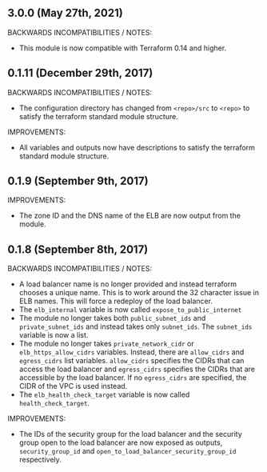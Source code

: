 ## 3.0.0 (May 27th, 2021)

BACKWARDS INCOMPATIBILITIES / NOTES:

* This module is now compatible with Terraform 0.14 and higher.

## 0.1.11 (December 29th, 2017)

BACKWARDS INCOMPATIBILITIES / NOTES:

* The configuration directory has changed from `<repo>/src` to `<repo>` to
  satisfy the terraform standard module structure.
  
IMPROVEMENTS:

* All variables and outputs now have descriptions to satisfy the terraform
  standard module structure. 


## 0.1.9 (September 9th, 2017) 

IMPROVEMENTS:

* The zone ID and the DNS name of the ELB are now output from the module.

## 0.1.8 (September 8th, 2017)

BACKWARDS INCOMPATIBILITIES / NOTES:

* A load balancer name is no longer provided and instead terraform chooses a
  unique name. This is to work around the 32 character issue in ELB names.
  This will force a redeploy of the load balancer.
* The `elb_internal` variable is now called `expose_to_public_internet`
* The module no longer takes both `public_subnet_ids` and `private_subnet_ids`
  and instead takes only `subnet_ids`. The `subnet_ids` variable is now a list.
* The module no longer takes `private_network_cidr` or `elb_https_allow_cidrs` 
  variables. Instead, there are `allow_cidrs` and `egress_cidrs` list variables. 
  `allow_cidrs` specifies the CIDRs that can access the load balancer and 
  `egress_cidrs` specifies the CIDRs that are accessible by the load balancer. 
  If no `egress_cidrs` are specified, the CIDR of the VPC is used instead.
* The `elb_health_check_target` variable is now called `health_check_target`. 

IMPROVEMENTS:

* The IDs of the security group for the load balancer and the security group 
  open to the load balancer are now exposed as outputs, `security_group_id` and
  `open_to_load_balancer_security_group_id` respectively.
